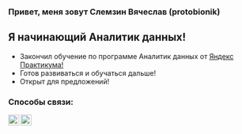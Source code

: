 ### Привет, меня зовут Слемзин Вячеслав (protobionik)

## Я начинающий Аналитик данных! 
- Закончил обучение по программе Аналитик данных от [Яндекс Практикума!]([https://praktikum.yandex.ru/data-analyst/])
- Готов развиваться и обучаться дальше! 
- Открыт для предложений! 
### Способы связи:
[<img align="left" alt="opa_oz | telegram" width="22px" src="https://w7.pngwing.com/pngs/402/10/png-transparent-telegram-logo-scalable-graphics-icon-logo-blue-angle-triangle.png" />][telegram]
[<img align="left" alt="opa_oz | LinkedIn" width="22px" src="https://pngicon.ru/file/uploads/vk.png" />][vk]


[telegram]: https://t.me/protobionik
[vk]: https://vk.com/protobionik
